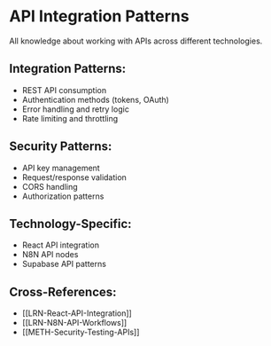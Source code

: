 # API Integration Patterns

All knowledge about working with APIs across different technologies.

## Integration Patterns:
- REST API consumption
- Authentication methods (tokens, OAuth)
- Error handling and retry logic
- Rate limiting and throttling

## Security Patterns:
- API key management
- Request/response validation
- CORS handling
- Authorization patterns

## Technology-Specific:
- React API integration
- N8N API nodes
- Supabase API patterns

## Cross-References:
- [[LRN-React-API-Integration]]
- [[LRN-N8N-API-Workflows]]
- [[METH-Security-Testing-APIs]]